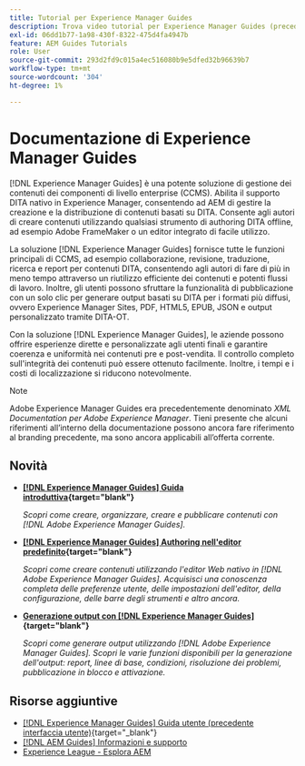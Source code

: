 ```yaml
---
title: Tutorial per Experience Manager Guides
description: Trova video tutorial per Experience Manager Guides (precedentemente XML Documentation per Adobe Experience Manager). Scopri il supporto DITA nativo e l’authoring strutturato in Experience Manager.
exl-id: 06dd1b77-1a98-430f-8322-475d4fa4947b
feature: AEM Guides Tutorials
role: User
source-git-commit: 293d2fd9c015a4ec516080b9e5dfed32b96639b7
workflow-type: tm+mt
source-wordcount: '304'
ht-degree: 1%

---
```


# Documentazione di Experience Manager Guides

[!DNL Experience Manager Guides] è una potente soluzione di gestione dei contenuti dei componenti di livello enterprise (CCMS). Abilita il supporto DITA nativo in Experience Manager, consentendo ad AEM di gestire la creazione e la distribuzione di contenuti basati su DITA. Consente agli autori di creare contenuti utilizzando qualsiasi strumento di authoring DITA offline, ad esempio Adobe FrameMaker o un editor integrato di facile utilizzo.

La soluzione [!DNL Experience Manager Guides] fornisce tutte le funzioni principali di CCMS, ad esempio collaborazione, revisione, traduzione, ricerca e report per contenuti DITA, consentendo agli autori di fare di più in meno tempo attraverso un riutilizzo efficiente dei contenuti e potenti flussi di lavoro. Inoltre, gli utenti possono sfruttare la funzionalità di pubblicazione con un solo clic per generare output basati su DITA per i formati più diffusi, ovvero Experience Manager Sites, PDF, HTML5, EPUB, JSON e output personalizzato tramite DITA-OT.

Con la soluzione [!DNL Experience Manager Guides], le aziende possono offrire esperienze dirette e personalizzate agli utenti finali e garantire coerenza e uniformità nei contenuti pre e post-vendita. Il controllo completo sull&#39;integrità dei contenuti può essere ottenuto facilmente. Inoltre, i tempi e i costi di localizzazione si riducono notevolmente.

>[!NOTE]
> 
> Adobe Experience Manager Guides era precedentemente denominato _XML Documentation per Adobe Experience Manager_. Tieni presente che alcuni riferimenti all’interno della documentazione possono ancora fare riferimento al branding precedente, ma sono ancora applicabili all’offerta corrente.

## Novità

* **[[!DNL Experience Manager Guides] Guida introduttiva](https://experienceleague.adobe.com/docs/experience-manager-guides-learn/videos/getting-started/overview.html){target="blank"}**

  _Scopri come creare, organizzare, creare e pubblicare contenuti con [!DNL Adobe Experience Manager Guides]._

* **[[!DNL Experience Manager Guides] Authoring nell&#39;editor predefinito](https://experienceleague.adobe.com/docs/experience-manager-guides-learn/videos/advanced-user-guide/overview.html){target="blank"}**

  _Scopri come creare contenuti utilizzando l&#39;editor Web nativo in [!DNL Adobe Experience Manager Guides]. Acquisisci una conoscenza completa delle preferenze utente, delle impostazioni dell&#39;editor, della configurazione, delle barre degli strumenti e altro ancora._

* **[Generazione output con [!DNL Experience Manager Guides]](https://experienceleague.adobe.com/docs/experience-manager-guides-learn/videos/output-generation/overview.html){target="blank"}**

  _Scopri come generare output utilizzando [!DNL Adobe Experience Manager Guides]. Scopri le varie funzioni disponibili per la generazione dell&#39;output: report, linee di base, condizioni, risoluzione dei problemi, pubblicazione in blocco e attivazione._


## Risorse aggiuntive

* [[!DNL Experience Manager Guides] Guida utente (precedente interfaccia utente)](https://experienceleague.adobe.com/en/docs/experience-manager-guides/using-old-ui/overview){target="_blank"}
* [[!DNL AEM Guides] Informazioni e supporto](https://helpx.adobe.com/support/xml-documentation-for-experience-manager.html)
* [Experience League - Esplora AEM](https://business.adobe.com/it/products/experience-manager/adobe-experience-manager.html)


